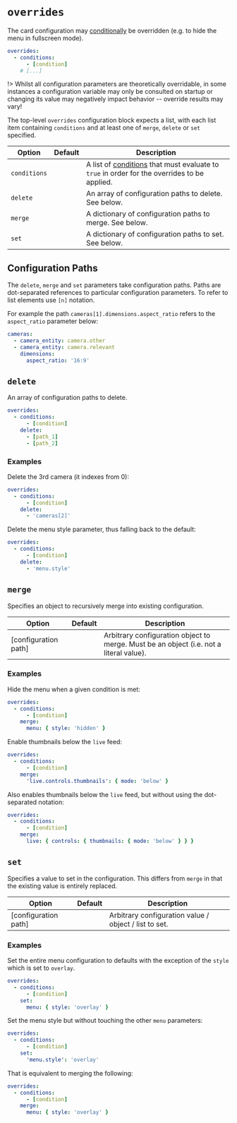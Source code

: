 # `overrides`

The card configuration may [conditionally](conditions.md) be overridden (e.g. to
hide the menu in fullscreen mode).

```yaml
overrides:
  - conditions:
      - [condition]
    # [...]
```

!> Whilst all configuration parameters are theoretically overridable, in some instances a configuration variable may only be consulted on startup or changing its value may negatively impact behavior -- override results may vary!

The top-level `overrides` configuration block expects a list, with each list
item containing `conditions` and at least one of `merge`, `delete` or `set` specified.

| Option       | Default | Description                                                                                                  |
| ------------ | ------- | ------------------------------------------------------------------------------------------------------------ |
| `conditions` |         | A list of [conditions](conditions.md) that must evaluate to `true` in order for the overrides to be applied. |
| `delete`     |         | An array of configuration paths to delete. See below.                                                        |
| `merge`      |         | A dictionary of configuration paths to merge. See below.                                                     |
| `set`        |         | A dictionary of configuration paths to set. See below.                                                       |

## Configuration Paths

The `delete`, `merge` and `set` parameters take configuration paths. Paths are dot-separated references to particular configuration parameters. To refer to list elements use `[n]` notation.

For example the path `cameras[1].dimensions.aspect_ratio` refers to the `aspect_ratio` parameter below:

```yaml
cameras:
  - camera_entity: camera.other
  - camera_entity: camera.relevant
    dimensions:
      aspect_ratio: '16:9'
```

## `delete`

An array of configuration paths to delete.

```yaml
overrides:
  - conditions:
      - [condition]
    delete:
      - [path_1]
      - [path_2]
```

### Examples

Delete the 3rd camera (it indexes from 0):

```yaml
overrides:
  - conditions:
      - [condition]
    delete:
      - 'cameras[2]'
```

Delete the menu style parameter, thus falling back to the default:

```yaml
overrides:
  - conditions:
      - [condition]
    delete:
      - 'menu.style'
```

## `merge`

Specifies an object to recursively merge into existing configuration.

| Option               | Default | Description                                                                            |
| -------------------- | ------- | -------------------------------------------------------------------------------------- |
| [configuration path] |         | Arbitrary configuration object to merge. Must be an object (i.e. not a literal value). |

### Examples

Hide the menu when a given condition is met:

```yaml
overrides:
  - conditions:
      - [condition]
    merge:
      menu: { style: 'hidden' }
```

Enable thumbnails below the `live` feed:

```yaml
overrides:
  - conditions:
      - [condition]
    merge:
      'live.controls.thumbnails': { mode: 'below' }
```

Also enables thumbnails below the `live` feed, but without using the dot-separated notation:

```yaml
overrides:
  - conditions:
      - [condition]
    merge:
      live: { controls: { thumbnails: { mode: 'below' } } }
```

## `set`

Specifies a value to set in the configuration. This differs from `merge` in that the existing value is entirely replaced.

| Option               | Default | Description                                           |
| -------------------- | ------- | ----------------------------------------------------- |
| [configuration path] |         | Arbitrary configuration value / object / list to set. |

### Examples

Set the entire menu configuration to defaults with the exception of the `style` which is set to `overlay`.

```yaml
overrides:
  - conditions:
      - [condition]
    set:
      menu: { style: 'overlay' }
```

Set the menu style but without touching the other `menu` parameters:

```yaml
overrides:
  - conditions:
      - [condition]
    set:
      'menu.style': 'overlay'
```

That is equivalent to merging the following:

```yaml
overrides:
  - conditions:
      - [condition]
    merge:
      menu: { style: 'overlay' }
```

